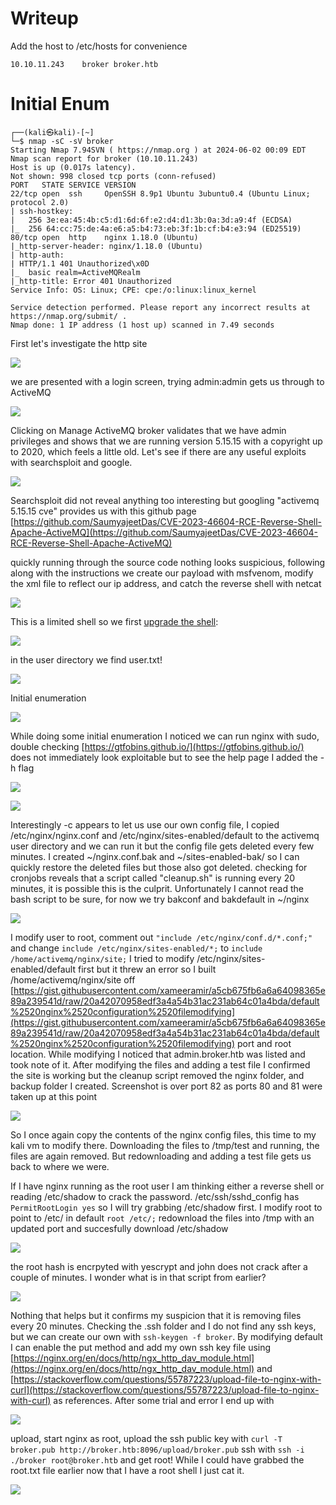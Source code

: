 # Writeup

Add the host to /etc/hosts for convenience
```
10.10.11.243    broker broker.htb
```

# Initial Enum

```
┌──(kali㉿kali)-[~]
└─$ nmap -sC -sV broker 
Starting Nmap 7.94SVN ( https://nmap.org ) at 2024-06-02 00:09 EDT
Nmap scan report for broker (10.10.11.243)
Host is up (0.017s latency).
Not shown: 998 closed tcp ports (conn-refused)
PORT   STATE SERVICE VERSION
22/tcp open  ssh     OpenSSH 8.9p1 Ubuntu 3ubuntu0.4 (Ubuntu Linux; protocol 2.0)
| ssh-hostkey: 
|   256 3e:ea:45:4b:c5:d1:6d:6f:e2:d4:d1:3b:0a:3d:a9:4f (ECDSA)
|_  256 64:cc:75:de:4a:e6:a5:b4:73:eb:3f:1b:cf:b4:e3:94 (ED25519)
80/tcp open  http    nginx 1.18.0 (Ubuntu)
|_http-server-header: nginx/1.18.0 (Ubuntu)
| http-auth: 
| HTTP/1.1 401 Unauthorized\x0D
|_  basic realm=ActiveMQRealm
|_http-title: Error 401 Unauthorized
Service Info: OS: Linux; CPE: cpe:/o:linux:linux_kernel

Service detection performed. Please report any incorrect results at https://nmap.org/submit/ .
Nmap done: 1 IP address (1 host up) scanned in 7.49 seconds
```

First let's investigate the http site

![](https://gyrsec.github.io/zATTACHMENTS/Pasted%20image%2020240602002131.png)

we are presented with a login screen, trying admin:admin gets us through to ActiveMQ

![](https://gyrsec.github.io/zATTACHMENTS/Pasted%20image%2020240602002243.png)

Clicking on Manage ActiveMQ broker validates that we have admin privileges and shows that we are running version 5.15.15 with a copyright up to 2020, which feels a little old. Let's see if there are any useful exploits with searchsploit and google.

![](https://gyrsec.github.io/zATTACHMENTS/Pasted%20image%2020240602002852.png)

Searchsploit did not reveal anything too interesting but googling "activemq 5.15.15 cve" provides us with this github page [https://github.com/SaumyajeetDas/CVE-2023-46604-RCE-Reverse-Shell-Apache-ActiveMQ](https://github.com/SaumyajeetDas/CVE-2023-46604-RCE-Reverse-Shell-Apache-ActiveMQ)

quickly running through the source code nothing looks suspicious, following along with the instructions we create our payload with msfvenom, modify the xml file to reflect our ip address, and catch the reverse shell with netcat

![](https://gyrsec.github.io/zATTACHMENTS/Pasted%20image%2020240602234613.png)

This is a limited shell so we first [upgrade the shell](https://gyrsec.github.io/PRIVILEGE%20ESCALATION/OS/LINUX/UPGRADE%20SHELL/):

![](https://gyrsec.github.io/zATTACHMENTS/Pasted%20image%2020240602235003.png)

in the user directory we find user.txt!

![](https://gyrsec.github.io/zATTACHMENTS/Pasted%20image%2020240602235447.png)

Initial enumeration

![](https://gyrsec.github.io/zATTACHMENTS/Pasted%20image%2020240603002319.png)

While doing some initial enumeration I noticed we can run nginx with sudo, double checking [https://gtfobins.github.io/](https://gtfobins.github.io/) does not immediately look exploitable but to see the help page I added the -h flag

![](https://gyrsec.github.io/zATTACHMENTS/Pasted%20image%2020240602235612.png)

![](https://gyrsec.github.io/zATTACHMENTS/Pasted%20image%2020240603224120.png)

Interestingly -c appears to let us use our own config file, I copied /etc/nginx/nginx.conf and /etc/nginx/sites-enabled/default to the activemq user directory and we can run it but the config file gets deleted every few minutes. I created ~/nginx.conf.bak and ~/sites-enabled-bak/ so I can quickly restore the deleted files but those also got deleted. checking for cronjobs reveals that a script called "cleanup.sh" is running every 20 minutes, it is possible this is the culprit. Unfortunately I cannot read the bash script to be sure, for now we try bakconf and bakdefault in ~/nginx

![](https://gyrsec.github.io/zATTACHMENTS/Pasted%20image%2020240603224921.png)

I modify user to root, comment out `"include /etc/nginx/conf.d/*.conf;"` and change `include /etc/nginx/sites-enabled/*;` to `include /home/activemq/nginx/site;` I tried to modify /etc/nginx/sites-enabled/default first but it threw an error so I built /home/activemq/nginx/site off [https://gist.githubusercontent.com/xameeramir/a5cb675fb6a6a64098365e89a239541d/raw/20a42070958edf3a4a54b31ac231ab64c01a4bda/default%2520nginx%2520configuration%2520filemodifying](https://gist.githubusercontent.com/xameeramir/a5cb675fb6a6a64098365e89a239541d/raw/20a42070958edf3a4a54b31ac231ab64c01a4bda/default%2520nginx%2520configuration%2520filemodifying) port and root location. While modifying I noticed that admin.broker.htb was listed and took note of it. After modifying the files and adding a test file I confirmed the site is working but the cleanup script removed the nginx folder, and backup folder I created. Screenshot is over port 82 as ports 80 and 81 were taken up at this point

![](https://gyrsec.github.io/zATTACHMENTS/Pasted%20image%2020240603230217.png)

So I once again copy the contents of the nginx config files, this time to my kali vm to modify there. Downloading the files to /tmp/test and running, the files are again removed. But redownloading and adding a test file gets us back to where we were.

If I have nginx running as the root user I am thinking either a reverse shell or reading /etc/shadow to crack the password. /etc/ssh/sshd_config has `PermitRootLogin yes` so I will try grabbing /etc/shadow first. I modify root to point to /etc/ in default `root /etc/;` redownload the files into /tmp with an updated port and succesfully download /etc/shadow

![](https://gyrsec.github.io/zATTACHMENTS/Pasted%20image%2020240603233756.png)

the root hash is encrpyted with yescrypt and john does not crack after a couple of minutes. I wonder what is in that script from earlier?

![](https://gyrsec.github.io/zATTACHMENTS/Pasted%20image%2020240604002518.png)

Nothing that helps but it confirms my suspicion that it is removing files every 20 minutes. Checking the .ssh folder and I do not find any ssh keys, but we can create our own with `ssh-keygen -f broker`. By modifying default I can enable the put method and add my own ssh key file using [https://nginx.org/en/docs/http/ngx_http_dav_module.html](https://nginx.org/en/docs/http/ngx_http_dav_module.html) and [https://stackoverflow.com/questions/55787223/upload-file-to-nginx-with-curl](https://stackoverflow.com/questions/55787223/upload-file-to-nginx-with-curl) as references. After some trial and error I end up with

![](https://gyrsec.github.io/zATTACHMENTS/Pasted%20image%2020240604011757.png)

upload, start nginx as root, upload the ssh public key with `curl -T broker.pub http://broker.htb:8096/upload/broker.pub`
ssh with `ssh -i ./broker root@broker.htb` and get root!
While I could have grabbed the root.txt file earlier now that I have a root shell I just cat it.

![](https://gyrsec.github.io/zATTACHMENTS/Pasted%20image%2020240604012250.png)